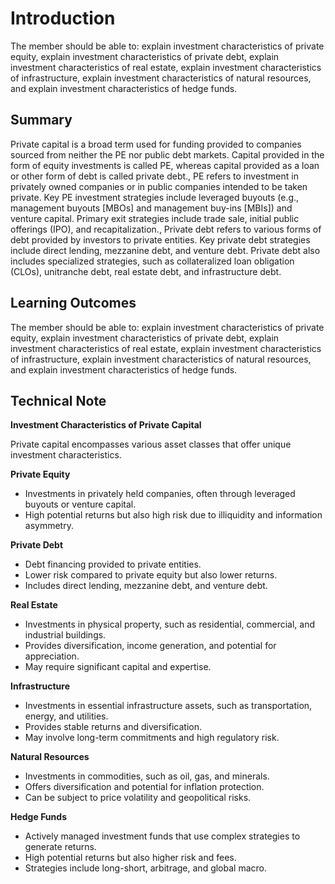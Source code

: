 # Introduction

The member should be able to: explain investment characteristics of private equity, explain investment characteristics of private debt, explain investment characteristics of real estate, explain investment characteristics of infrastructure, explain investment characteristics of natural resources, and explain investment characteristics of hedge funds.

## Summary

Private capital is a broad term used for funding provided to companies sourced from neither the PE nor public debt markets. Capital provided in the form of equity investments is called PE, whereas capital provided as a loan or other form of debt is called private debt., PE refers to investment in privately owned companies or in public companies intended to be taken private. Key PE investment strategies include leveraged buyouts (e.g., management buyouts [MBOs] and management buy-ins [MBIs]) and venture capital. Primary exit strategies include trade sale, initial public offerings (IPO), and recapitalization., Private debt refers to various forms of debt provided by investors to private entities. Key private debt strategies include direct lending, mezzanine debt, and venture debt. Private debt also includes specialized strategies, such as collateralized loan obligation (CLOs), unitranche debt, real estate debt, and infrastructure debt.

## Learning Outcomes

The member should be able to: explain investment characteristics of private equity, explain investment characteristics of private debt, explain investment characteristics of real estate, explain investment characteristics of infrastructure, explain investment characteristics of natural resources, and explain investment characteristics of hedge funds.

## Technical Note

**Investment Characteristics of Private Capital**

Private capital encompasses various asset classes that offer unique investment characteristics.

**Private Equity**

* Investments in privately held companies, often through leveraged buyouts or venture capital.
* High potential returns but also high risk due to illiquidity and information asymmetry.

**Private Debt**

* Debt financing provided to private entities.
* Lower risk compared to private equity but also lower returns.
* Includes direct lending, mezzanine debt, and venture debt.

**Real Estate**

* Investments in physical property, such as residential, commercial, and industrial buildings.
* Provides diversification, income generation, and potential for appreciation.
* May require significant capital and expertise.

**Infrastructure**

* Investments in essential infrastructure assets, such as transportation, energy, and utilities.
* Provides stable returns and diversification.
* May involve long-term commitments and high regulatory risk.

**Natural Resources**

* Investments in commodities, such as oil, gas, and minerals.
* Offers diversification and potential for inflation protection.
* Can be subject to price volatility and geopolitical risks.

**Hedge Funds**

* Actively managed investment funds that use complex strategies to generate returns.
* High potential returns but also higher risk and fees.
* Strategies include long-short, arbitrage, and global macro.